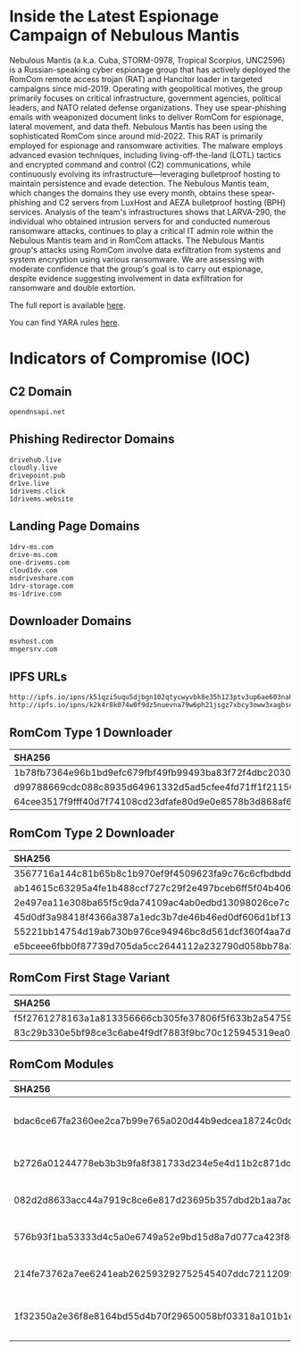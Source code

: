 # Inside the Latest Espionage Campaign of Nebulous Mantis

Nebulous Mantis (a.k.a. Cuba, STORM-0978, Tropical Scorpius, UNC2596) is a Russian-speaking cyber espionage group that has actively deployed the RomCom remote access trojan (RAT) and Hancitor loader in targeted campaigns since mid-2019. Operating with geopolitical motives, the group primarily focuses on critical infrastructure, government agencies, political leaders, and NATO related defense organizations. They use spear-phishing emails with weaponized document links to deliver RomCom for espionage, lateral movement, and data theft. Nebulous Mantis has been using the sophisticated RomCom since around mid-2022. This RAT is primarily employed for espionage and ransomware activities. The malware employs advanced evasion techniques, including living-off-the-land (LOTL) tactics and encrypted command and control (C2) communications, while continuously evolving its infrastructure—leveraging bulletproof hosting to maintain persistence and evade detection. The Nebulous Mantis team, which changes the domains they use every month, obtains these spear-phishing and C2 servers from LuxHost and AEZA bulletproof hosting (BPH) services. Analysis of the team's infrastructures shows that LARVA-290, the individual who obtained intrusion servers for and conducted numerous ransomware attacks, continues to play a critical IT admin role within the Nebulous Mantis team and in RomCom attacks. The Nebulous Mantis group's attacks using RomCom involve data exfiltration from systems and system encryption using various ransomware. We are assessing with moderate confidence that the group's goal is to carry out espionage, despite evidence suggesting involvement in data exfiltration for ransomware and double extortion.

The full report is available [here](https://catalyst.prodaft.com/public/report/inside-the-latest-espionage-campaign-of-nebulous-mantis).

You can find YARA rules [here](./RomCom.yar).

# Indicators of Compromise (IOC)

## C2 Domain
```
opendnsapi.net
```

## Phishing Redirector Domains
```
drivehub.live
cloudly.live
drivepoint.pub
dr1ve.live
1drivems.click
1drivems.website
```

## Landing Page Domains
```
1drv-ms.com
drive-ms.com
one-drivems.com
cloud1dv.com
msdriveshare.com
1drv-storage.com
ms-1drive.com
```

## Downloader Domains
```
msvhost.com
mngersrv.com
```

## IPFS URLs
```
http://ipfs.io/ipns/k51qzi5uqu5djbgn102qtycwyvbk8e35h123ptv3up6ae603nahqwrpkkocacq
http://ipfs.io/ipns/k2k4r8k074w0f9dz5nuevna79w6ph21jsgz7xbcy3oww3xagbscvb37m
```

## RomCom Type 1 Downloader

| SHA256                                                           | 
| :----------------------------------------------------------------|
| 1b78fb7364e96b1bd9efc679fbf49fb99493ba83f72f4dbc2030c3173c6dae16 |
| d99788669cdc088c8935d64961332d5ad5cfee4fd71ff1f2115078f4340a6a99 |
| 64cee3517f9fff40d7f74108cd23dfafe80d9e0e8578b3d868af6d494c6a839c |


## RomCom Type 2 Downloader
| SHA256                                                           | 
| :----------------------------------------------------------------|
| 3567716a144c81b65b8c1b970ef9f4509623fa9c76c6cfbdbddc2af9b2f3541f |
| ab14615c63295a4fe1b488ccf727c29f2e497bceb6ff5f04b40625bd76fa696f |
| 2e497ea11e308ba65f5c9da74109ac4ab0edbd13098026ce7c7381a2f70a2915 |
| 45d0df3a98418f4366a387a1edc3b7de46b46ed0df606d1bf133e959cec2e67d |
| 55221bb14754d19ab730b976ce94946bc8d561dcf360f4aa7df4d8977143b9ce |
| e5bceee6fbb0f87739d705da5cc2644112a232790d058bb78a3ca1cdda525758 |

## RomCom First Stage Variant
| SHA256                                                           | 
| :----------------------------------------------------------------|
| f5f2761278163a1a813356666cb305fe37806f5f633b2a5475997f10d24fb3d4 | 
| 83c29b330e5bf98ce3c6abe4f9df7883f9bc70c125945319ea0218924dea5ccf |

## RomCom Modules
| SHA256                                                           | Module                          |
| :----------------------------------------------------------------| --------------------------------|
| bdac6ce67fa2360ee2ca7b99e765a020d44b9edcea18724c0dd9f52fb6b02d6f | RomCom Xored Module (Decrypted) |
| b2726a01244778eb3b3b9fa8f381733d234e5e4d11b2c871dc7322d49fbf5887 | RomCom Xored Module             |
| 082d2d8633acc44a7919c8ce6e817d23695b357dbd2b1aa7add2496a4ed1ac3f | RomCom Stealer Module           |
| 576b93f1ba53333d4c5a0e6749a52e9bd15d8a7d077ca423f8ceb9b9195d653e | RomCom Stealer Module           |
| 214fe73762a7ee6241eab262593292752545407ddc7211209f3bb4347f3f9315 | RomCom Encrypted Stealer        |
| 1f32350a2e36f8e8164bd55d4b70f29650058bf03318a101b1e82a0916d7c83a | RomCom Stealer Module Loader    |


